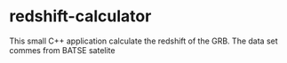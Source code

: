 # redshift-calculator
This small C++ application calculate the redshift of the GRB. The data set commes from BATSE satelite
